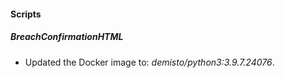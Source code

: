 
#### Scripts
##### BreachConfirmationHTML
- Updated the Docker image to: *demisto/python3:3.9.7.24076*.